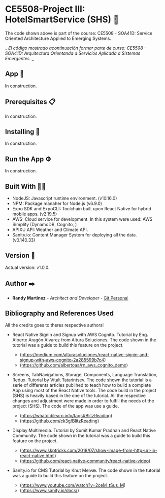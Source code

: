 # CE5508-Project III: HotelSmartService (SHS) 🚀

The code shown above is part of the course: CE5508 - SOA41D: Service Oriented Architecture Applied to Emerging Systems.

\_ _El código mostrado acontinuación formar parte de curso: CE5508 - SOA41D: Arquitectura Orientanda a Servicios Aplicada a Sistemas Emergentes._ \_

## App 📲

In construction.

## Prerequisites 📋

In construction.

## Installing 🔧

In construction.

## Run the App ⚙️

In construction.

## Built With 👷🏻

- NodeJS: Javascript runtime environment. (v10.16.0)
- NPM: Package manaher for Node.js (v6.9.0)
- Expo SDK and ExpoCLI: Toolchain built upon React Native for hybrid mobile apps. (v2.19.5)
- AWS: Cloud service for development. In this system were used: AWS Simplify (DynamoDB, Cognito, )
- APIXU API: Weather and Climate API.
- Sanity.io: Content Manager System for deploying all the data. (v0.140.33)

## Version 📌

Actual version: v1.0.0.

## Author ✒️

- **Randy Martínez** - _Architect and Developer_ - [Git Personal](https://github.com/randyma01)

## Bibliography and References Used

All the credits goes to theres respective authors!

- React Native Signin and Signup with AWS Cognito.
  Tutorial by Eng. Alberto Aragón Alvarez from Altura Soluciones. The code shown in the tutorial was a guide
  to build this feature on the project.

  - (https://medium.com/alturasoluciones/react-native-signin-and-signup-with-aws-cognito-2a285599b7c4)
  - (https://github.com/albertoaa/rn_aws_cognito_demo)

- Screens, TabNavigations, Storage, Components, Language Translation, Redux.
  Tutorial by Vitalt Tatarintsev. The code shown the tutorial is a serie of differents articles publihed to
  teach how to build a complete App using most of the React Native tools. The code build in the project (SHS)
  is heavily based in the one of the tutorial. All the respective changes and adjustment were made in order
  to fulfill the needs of the project (SHS). The code of the app was use a guide.

  - (https://whatdidilearn.info/tags#BlitzReading)
  - (https://github.com/ck3g/BlitzReading)

- Display Multimedia.
  Tutorial by Sumit Kumar Pradhan and React Native Community. The code shown in the tutorial was a guide to build this feature on the
  project.

  - (https://www.skptricks.com/2018/07/show-image-from-http-url-in-react-native.html)
  - (https://github.com/react-native-community/react-native-video)

- Sanity.io for CMS
  Tutorial by Knut Melvæ. The code shown in the tutorial was a guide to build this feature on the
  project.
  - (https://www.youtube.com/watch?v=2ceM_tSus_M)
  - (https://www.sanity.io/docs/)
